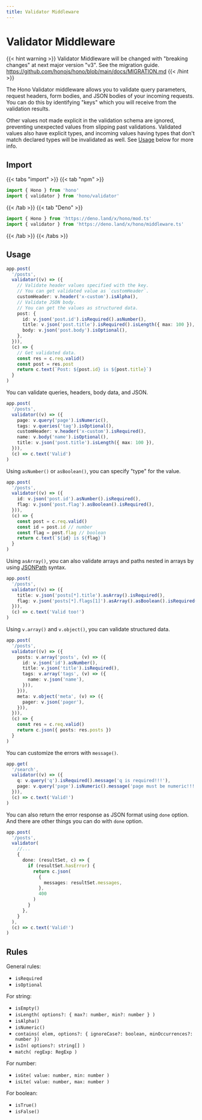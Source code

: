 ```yaml
---
title: Validator Middleware
---
```


# Validator Middleware

{{< hint warning >}}
Validator Middleware will be changed with "breaking changes" at next major version "v3".
See the migration guide. <https://github.com/honojs/hono/blob/main/docs/MIGRATION.md>
{{< /hint >}}

The Hono Validator middleware allows you to validate query parameters, request headers, form bodies, and JSON bodies of your incoming requests.
You can do this by identifying "keys" which you will receive from the validation results.

Other values not made explicit in the validation schema are ignored, preventing unexpected values from slipping past validations.
Validated values also have explicit types, and incoming values having types that don't match declared types will be invalidated as well. See [Usage](#usage) below for more info.

## Import

{{< tabs "import" >}}
{{< tab "npm" >}}

```ts
import { Hono } from 'hono'
import { validator } from 'hono/validator'
```

{{< /tab >}}
{{< tab "Deno" >}}

```ts
import { Hono } from 'https://deno.land/x/hono/mod.ts'
import { validator } from 'https://deno.land/x/hono/middleware.ts'
```

{{< /tab >}}
{{< /tabs >}}

## Usage

```ts
app.post(
  '/posts',
  validator((v) => ({
    // Validate header values specified with the key.
    // You can get validated value as `customHeader`.
    customHeader: v.header('x-custom').isAlpha(),
    // Validate JSON body.
    // You can get the values as structured data.
    post: {
      id: v.json('post.id').isRequired().asNumber(),
      title: v.json('post.title').isRequired().isLength({ max: 100 }),
      body: v.json('post.body').isOptional(),
    },
  })),
  (c) => {
    // Get validated data.
    const res = c.req.valid()
    const post = res.post
    return c.text(`Post: ${post.id} is ${post.title}`)
  }
)
```

You can validate queries, headers, body data, and JSON.

```ts
app.post(
  '/posts',
  validator((v) => ({
    page: v.query('page').isNumeric(),
    tags: v.queries('tag').isOptional(),
    customHeader: v.header('x-custom').isRequired(),
    name: v.body('name').isOptional(),
    title: v.json('post.title').isLength({ max: 100 }),
  })),
  (c) => c.text('Valid')
)
```

Using `asNumber()` or `asBoolean()`, you can specify "type" for the value.

```ts
app.post(
  '/posts',
  validator((v) => ({
    id: v.json('post.id').asNumber().isRequired(),
    flag: v.json('post.flag').asBoolean().isRequired(),
  })),
  (c) => {
    const post = c.req.valid()
    const id = post.id // number
    const flag = post.flag // boolean
    return c.text(`${id} is ${flag}`)
  }
)
```

Using `asArray()`, you can also validate arrays and paths nested in arrays by using [JSONPath](https://jsonpath.com) syntax.

```ts
app.post(
  '/posts',
  validator((v) => ({
    title: v.json('posts[*].title').asArray().isRequired(),
    flag: v.json('posts[*].flags[1]').asArray().asBoolean().isRequired(),
  })),
  (c) => c.text('Valid too!')
)
```

Using `v.array()` and `v.object()`, you can validate structured data.

```ts
app.post(
  '/posts',
  validator((v) => ({
    posts: v.array('posts', (v) => ({
      id: v.json('id').asNumber(),
      title: v.json('title').isRequired(),
      tags: v.array('tags', (v) => ({
        name: v.json('name'),
      })),
    })),
    meta: v.object('meta', (v) => ({
      pager: v.json('pager'),
    })),
  })),
  (c) => {
    const res = c.req.valid()
    return c.json({ posts: res.posts })
  }
)
```

You can customize the errors with `message()`.

```ts
app.get(
  '/search',
  validator((v) => ({
    q: v.query('q').isRequired().message('q is required!!!'),
    page: v.query('page').isNumeric().message('page must be numeric!!!'),
  })),
  (c) => c.text('Valid!')
)
```

You can also return the error response as JSON format using `done` option.
And there are other things you can do with `done` option.

```ts
app.post(
  '/posts',
  validator(
    //...
    {
      done: (resultSet, c) => {
        if (resultSet.hasError) {
          return c.json(
            {
              messages: resultSet.messages,
            },
            400
          )
        }
      },
    }
  ),
  (c) => c.text('Valid!')
)
```

## Rules

General rules:

- `isRequired`
- `isOptional`

For string:

- `isEmpty()`
- `isLength( options?: { max?: number, min?: number } )`
- `isAlpha()`
- `isNumeric()`
- `contains( elem, options?: { ignoreCase?: boolean, minOccurrences?: number })`
- `isIn( options?: string[] )`
- `match( regExp: RegExp )`

For number:

- `isGte( value: number, min: number )`
- `isLte( value: number, max: number )`

For boolean:

- `isTrue()`
- `isFalse()`
